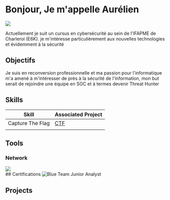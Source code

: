 # Bonjour, Je m'appelle Aurélien

<a href="https://www.linkedin.com/in/aurelien-pardons/"><img src="https://img.shields.io/badge/-LinkedIn-0072b1?&style=for-the-badge&logo=linkedin&logoColor=white" /></a>

Actuellement je suit un cursus en cybersécurité au sein de l'IFAPME de Charleroi (E6K). je m'intéresse particulièrement aux nouvelles technologies et évidemment à la sécurité
## Objectifs

Je suis en reconversion professionnelle et ma passion pour l'informatique m'a amené à m'intéresser de près à la sécurité de l'information, mon but serait de rejoindre une équipe en SOC et à termes devenir Threat Hunter 
## Skills

| Skill            | Associated Project                                         |
| ---------------- | ---------------------------------------------------------- |
| Capture The Flag | <a href="https://github.com/kota-shen/Writeup-CTF">CTF</a> |
|                  | <a href="https://google.com"></a>                          |


## Tools


### Network

<div>
<img src="https://img.shields.io/badge/-Wireshark-0072b1?&style=for-the-badge&logo=wireshark&logoColor=white" />
</div>
## Certifications

<img src="https://img.shields.io/badge/BTJA-0072b1?style=for-the-badge&logoColor=white"  title= "Blue Team Junior Analyst" />



## Projects
